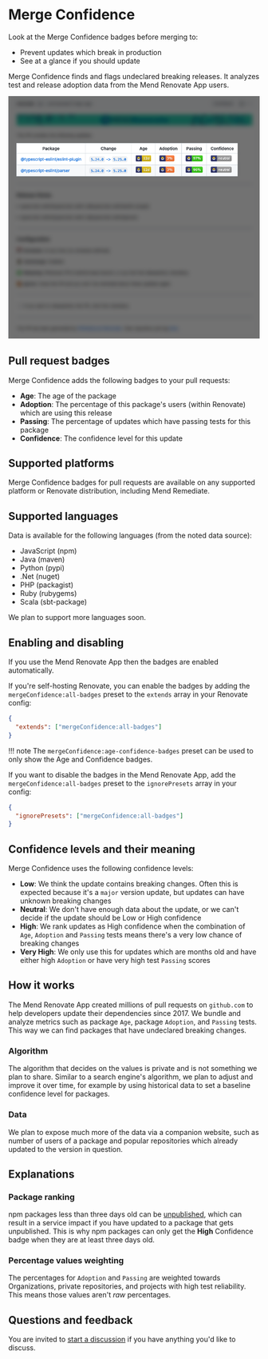 # Merge Confidence

Look at the Merge Confidence badges before merging to:

- Prevent updates which break in production
- See at a glance if you should update

Merge Confidence finds and flags undeclared breaking releases.
It analyzes test and release adoption data from the Mend Renovate App users.

![Renovate PR with Merge Confidence badges](assets/images/merge-confidence.png)

## Pull request badges

Merge Confidence adds the following badges to your pull requests:

- **Age**: The age of the package
- **Adoption**: The percentage of this package's users (within Renovate) which are using this release
- **Passing**: The percentage of updates which have passing tests for this package
- **Confidence**: The confidence level for this update

## Supported platforms

Merge Confidence badges for pull requests are available on any supported platform or Renovate distribution, including Mend Remediate.

## Supported languages

Data is available for the following languages (from the noted data source):

- JavaScript (npm)
- Java (maven)
- Python (pypi)
- .Net (nuget)
- PHP (packagist)
- Ruby (rubygems)
- Scala (sbt-package)

We plan to support more languages soon.

## Enabling and disabling

If you use the Mend Renovate App then the badges are enabled automatically.

If you're self-hosting Renovate, you can enable the badges by adding the `mergeConfidence:all-badges` preset to the `extends` array in your Renovate config:

```json
{
  "extends": ["mergeConfidence:all-badges"]
}
```

<!-- prettier-ignore -->
!!! note
    The `mergeConfidence:age-confidence-badges` preset can be used to only show the Age and Confidence badges.

If you want to disable the badges in the Mend Renovate App, add the `mergeConfidence:all-badges` preset to the `ignorePresets` array in your config:

```json
{
  "ignorePresets": ["mergeConfidence:all-badges"]
}
```

## Confidence levels and their meaning

Merge Confidence uses the following confidence levels:

- **Low**: We think the update contains breaking changes. Often this is expected because it's a `major` version update, but updates can have unknown breaking changes
- **Neutral**: We don't have enough data about the update, or we can't decide if the update should be Low or High confidence
- **High**: We rank updates as High confidence when the combination of `Age`, `Adoption` and `Passing` tests means there's a very low chance of breaking changes
- **Very High**: We only use this for updates which are months old and have either high `Adoption` or have very high test `Passing` scores

## How it works

The Mend Renovate App created millions of pull requests on `github.com` to help developers update their dependencies since 2017.
We bundle and analyze metrics such as package `Age`, package `Adoption`, and `Passing` tests.
This way we can find packages that have undeclared breaking changes.

### Algorithm

The algorithm that decides on the values is private and is not something we plan to share.
Similar to a search engine's algorithm, we plan to adjust and improve it over time, for example by using historical data to set a baseline confidence level for packages.

### Data

We plan to expose much more of the data via a companion website, such as number of users of a package and popular repositories which already updated to the version in question.

## Explanations

### Package ranking

npm packages less than three days old can be [unpublished](https://docs.npmjs.com/policies/unpublish), which can result in a service impact if you have updated to a package that gets unpublished.
This is why npm packages can only get the **High** Confidence badge when they are at least three days old.

### Percentage values weighting

The percentages for `Adoption` and `Passing` are weighted towards Organizations, private repositories, and projects with high test reliability.
This means those values aren't _raw_ percentages.

## Questions and feedback

You are invited to [start a discussion](https://github.com/renovatebot/renovate/discussions/new/choose) if you have anything you'd like to discuss.
